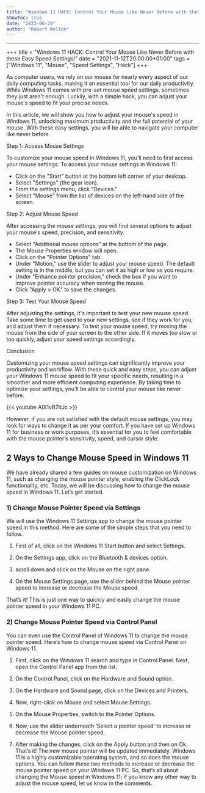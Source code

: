 ```yaml
---
title: "Windows 11 HACK: Control Your Mouse Like Never Before with these Easy Speed Settings!"
ShowToc: true 
date: "2023-06-29"
author: "Robert Welton"
---
```

*****
+++ title = "Windows 11 HACK: Control Your Mouse Like Never Before with these Easy Speed Settings!" 
date = "2021-11-12T20:00:00+01:00" 
tags = ["Windows 11", "Mouse", "Speed Settings", "Hack"] 
+++

As computer users, we rely on our mouse for nearly every aspect of our daily computing tasks, making it an essential tool for our daily productivity. While Windows 11 comes with pre-set mouse speed settings, sometimes they just aren't enough. Luckily, with a simple hack, you can adjust your mouse's speed to fit your precise needs.

In this article, we will show you how to adjust your mouse's speed in Windows 11, unlocking maximum productivity and the full potential of your mouse. With these easy settings, you will be able to navigate your computer like never before.

Step 1: Access Mouse Settings

To customize your mouse speed in Windows 11, you'll need to first access your mouse settings. To access your mouse settings in Windows 11:

-   Click on the "Start" button at the bottom left corner of your desktop.
-   Select "Settings" (the gear icon).
-   From the settings menu, click "Devices."
-   Select "Mouse" from the list of devices on the left-hand side of the screen.

Step 2: Adjust Mouse Speed

After accessing the mouse settings, you will find several options to adjust your mouse's speed, precision, and sensitivity. 

-   Select "Additional mouse options" at the bottom of the page.
-   The Mouse Properties window will open.
-   Click on the "Pointer Options" tab.
-   Under "Motion," use the slider to adjust your mouse speed. The default setting is in the middle, but you can set it as high or low as you require.
-   Under "Enhance pointer precision," check the box if you want to improve pointer accuracy when moving the mouse. 
-   Click "Apply > OK" to save the changes.

Step 3: Test Your Mouse Speed

After adjusting the settings, it's important to test your new mouse speed. Take some time to get used to your new settings, see if they work for you, and adjust them if necessary. To test your mouse speed, try moving the mouse from the side of your screen to the other side. If it moves too slow or too quickly, adjust your speed settings accordingly.

Conclusion

Customizing your mouse speed settings can significantly improve your productivity and workflow. With these quick and easy steps, you can adjust your Windows 11 mouse speed to fit your specific needs, resulting in a smoother and more efficient computing experience. By taking time to optimize your settings, you'll be able to control your mouse like never before.

{{< youtube AlX1vB7ItJc >}} 



However, if you are not satisfied with the default mouse settings, you may look for ways to change it as per your comfort. If you have set up Windows 11 for business or work purposes, it’s essential for you to feel comfortable with the mouse pointer’s sensitivity, speed, and cursor style.

 
## 2 Ways to Change Mouse Speed in Windows 11


We have already shared a few guides on mouse customization on Windows 11, such as changing the mouse pointer style, enabling the ClickLock functionality, etc. Today, we will be discussing how to change the mouse speed in Windows 11. Let’s get started.

 
### 1) Change Mouse Pointer Speed via Settings


We will use the Windows 11 Settings app to change the mouse pointer speed in this method. Here are some of the simple steps that you need to follow.
1. First of all, click on the Windows 11 Start button and select Settings.

2. On the Settings app, click on the Bluetooth & devices option.

3. scroll down and click on the Mouse on the right pane.

4. On the Mouse Settings page, use the slider behind the Mouse pointer speed to increase or decrease the Mouse speed.

That’s it! This is just one way to quickly and easily change the mouse pointer speed in your Windows 11 PC.

 
### 2) Change Mouse Pointer Speed via Control Panel


You can even use the Control Panel of Windows 11 to change the mouse pointer speed. Here’s how to change mouse speed via Control Panel on Windows 11.
1. First, click on the Windows 11 search and type in Control Panel. Next, open the Control Panel app from the list.

2. On the Control Panel, click on the Hardware and Sound option.

3. On the Hardware and Sound page, click on the Devices and Printers.

4. Now, right-click on Mouse and select Mouse Settings.

5. On the Mouse Properties, switch to the Pointer Options.

6. Now, use the slider underneath ‘Select a pointer speed’ to increase or decrease the Mouse pointer speed.

7. After making the changes, click on the Apply button and then on Ok.
That’s it! The new mouse pointer will be updated immediately.
Windows 11 is a highly customizable operating system, and so does the mouse options. You can follow these two methods to increase or decrease the mouse pointer speed on your Windows 11 PC. So, that’s all about changing the Mouse speed in Windows 11; if you know any other way to adjust the mouse speed, let us know in the comments.




